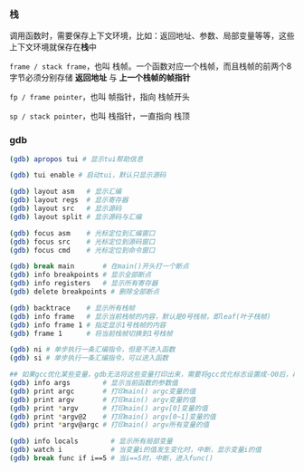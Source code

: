 ### 栈

调用函数时，需要保存上下文环境，比如：返回地址、参数、局部变量等等，这些上下文环境就保存在**栈**中

`frame / stack frame`，也叫 栈帧。一个函数对应一个栈帧，而且栈帧的前两个8字节必须分别存储 **返回地址** 与 **上一个栈帧的帧指针**

`fp / frame pointer`，也叫 帧指针，指向 栈帧开头

`sp / stack pointer`，也叫 栈指针，一直指向 栈顶

### gdb

```bash
(gdb) apropos tui # 显示tui帮助信息

(gdb) tui enable # 启动tui，默认只显示源码

(gdb) layout asm   # 显示汇编
(gdb) layout regs  # 显示寄存器
(gdb) layout src   # 显示源码
(gdb) layout split # 显示源码与汇编

(gdb) focus asm    # 光标定位到汇编窗口
(gdb) focus src    # 光标定位到源码窗口
(gdb) focus cmd    # 光标定位到命令窗口

(gdb) break main       # 在main()开头打一个断点 
(gdb) info breakpoints # 显示全部断点
(gdb) info registers   # 显示所有寄存器
(gdb) delete breakpoints # 删除全部断点

(gdb) backtrace    # 显示所有栈帧
(gdb) info frame   # 显示当前栈帧的内容，默认是0号栈帧，即leaf(叶子栈帧)
(gdb) info frame 1 # 指定显示1号栈帧的内容
(gdb) frame 1      # 将当前栈帧切换到1号栈帧

(gdb) ni # 单步执行一条汇编指令，但是不进入函数
(gdb) si # 单步执行一条汇编指令，可以进入函数

## 如果gcc优化某些变量，gdb无法将这些变量打印出来，需要将gcc优化标志设置成-O0后，再对源码重新编译即可
(gdb) info args        # 显示当前函数的参数值
(gdb) print argc       # 打印main() argc变量的值
(gdb) print argv       # 打印main() argv变量的值
(gdb) print *argv      # 打印main() argv[0]变量的值
(gdb) print *argv@2    # 打印main() argv[0~1]变量的值
(gdb) print *argv@argc # 打印main() argv所有变量的值

(gdb) info locals        # 显示所有局部变量
(gdb) watch i            # 当变量i的值发生变化时，中断，显示变量i的值
(gdb) break func if i==5 # 当i==5时，中断，进入func()
```

